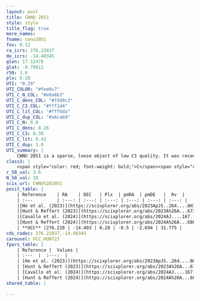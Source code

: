 ```yaml
---
layout: post
title: CWNU 2051
style: style
title_flag: true
more_names: 
fname: cwnu2051
fov: 0.12
ra_icrs: 276.22837
de_icrs: -14.40345
glon: 17.12478
glat: -0.79811
r50: 3.6
plx: 0.28
UTI: "0.29"
UTI_COLOR: "#fee0c7"
UTI_C_N_COL: "#e0a6b3"
UTI_C_dens_COL: "#fdd9c3"
UTI_C_C3_COL: "#fff1d4"
UTI_C_lit_COL: "#fff6da"
UTI_C_dup_COL: "#a6cab9"
UTI_C_N: 0.0
UTI_C_dens: 0.26
UTI_C_C3: 0.38
UTI_C_lit: 0.42
UTI_C_dup: 1.0
UTI_summary: |
    CWNU 2051 is a sparse, loose object of low C3 quality. It was recently reported in the literature.<br><br><span style="color: #99180f; font-weight: bold;">Warning: </span>contains less than 25 stars with <i>P>0.5</i> estimated.
class3: |
    <span style="color: red; font-weight: bold;">C</span><span style="color: #FFC300; font-weight: bold;">B</span>
r_50_val: 3.6
N_50_val: 18
scix_url: CWNU%202051
posit_table: |
    | Reference    | RA    | DEC   | Plx  | pmRA  | pmDE   |  Rv  |
    | :---         | :---: | :---: | :---: | :---: | :---: | :---: |
    |[He et al. (2023)](https://scixplorer.org/abs/2023ApJS..264....8H) | 276.247 | -14.376 | 0.278 | -0.501 | -2.681 | -- |
    |[Hunt & Reffert (2023)](https://scixplorer.org/abs/2023A%26A...673A.114H) | 276.29 | -14.418 | 0.284 | -0.517 | -2.676 | -- |
    |[Cavallo et al. (2024)](https://scixplorer.org/abs/2024AJ....167...12C) | 276.254 | -14.413 | 0.284 | -- | -- | -- |
    |[Hunt & Reffert (2024)](https://scixplorer.org/abs/2024A%26A...686A..42H) | 276.29 | -14.418 | 0.284 | -0.517 | -2.676 | -- |
    | **UCC** |276.228 | -14.403 | 0.28 | -0.5 | -2.694 | 31.775 | 
cds_radec: 276.22837,-14.40345
carousel: UCC_HUNT23
fpars_table: |
    | Reference |  Values |
    | :---  |  :---:  |
    | [He et al. (2023)](https://scixplorer.org/abs/2023ApJS..264....8H) | `A0=4.4, m-M=12.35, logAge=8.7` |
    | [Hunt & Reffert (2023)](https://scixplorer.org/abs/2023A%26A...673A.114H) | `AV50=4.384, diffAV50=2.223, MOD50=12.461, logAge50=8.137` |
    | [Cavallo et al. (2024)](https://scixplorer.org/abs/2024AJ....167...12C) | `AV50=4.51, dMod50=12.73, logAge50=7.75, [Fe/H]50=0.31` |
    | [Hunt & Reffert (2024)](https://scixplorer.org/abs/2024A%26A...686A..42H) | `MassJ=869.202` |
shared_table: |
    
---
```

